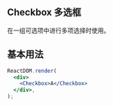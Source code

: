 ## Checkbox 多选框

在一组可选项中进行多项选择时使用。

## 基本用法

<!--start-code-->

```jsx
ReactDOM.render(
  <div>
    <Checkbox>A</Checkbox>
  </div>,
);
```

<!--end-code-->
